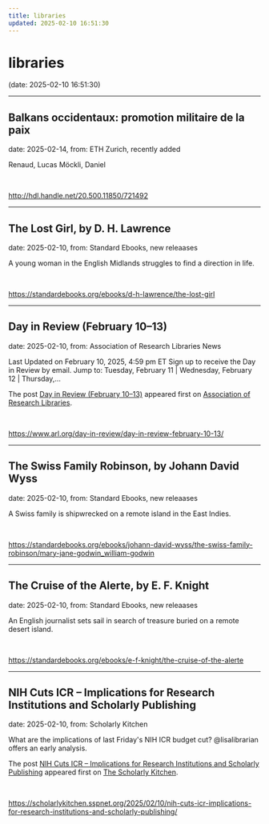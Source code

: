 ```yaml
---
title: libraries
updated: 2025-02-10 16:51:30
---
```


# libraries

(date: 2025-02-10 16:51:30)

---

## Balkans occidentaux: promotion militaire de la paix

date: 2025-02-14, from: ETH Zurich, recently added

Renaud, Lucas
Möckli, Daniel 

<br> 

<http://hdl.handle.net/20.500.11850/721492>

---

## The Lost Girl, by D. H. Lawrence

date: 2025-02-10, from: Standard Ebooks, new releaases

A young woman in the English Midlands struggles to find a direction in life. 

<br> 

<https://standardebooks.org/ebooks/d-h-lawrence/the-lost-girl>

---

## Day in Review (February 10–13)

date: 2025-02-10, from: Association of Research Libraries News

<p>Last Updated on February 10, 2025, 4:59 pm ET Sign up to receive the Day in Review by email. Jump to: Tuesday, February 11 &#124; Wednesday, February 12 &#124; Thursday,...</p>
<p>The post <a href="https://www.arl.org/day-in-review/day-in-review-february-10-13/">Day in Review (February 10–13)</a> appeared first on <a href="https://www.arl.org">Association of Research Libraries</a>.</p>
 

<br> 

<https://www.arl.org/day-in-review/day-in-review-february-10-13/>

---

## The Swiss Family Robinson, by Johann David Wyss

date: 2025-02-10, from: Standard Ebooks, new releaases

A Swiss family is shipwrecked on a remote island in the East Indies. 

<br> 

<https://standardebooks.org/ebooks/johann-david-wyss/the-swiss-family-robinson/mary-jane-godwin_william-godwin>

---

## The Cruise of the Alerte, by E. F. Knight

date: 2025-02-10, from: Standard Ebooks, new releaases

An English journalist sets sail in search of treasure buried on a remote desert island. 

<br> 

<https://standardebooks.org/ebooks/e-f-knight/the-cruise-of-the-alerte>

---

## NIH Cuts ICR – Implications for Research Institutions and Scholarly Publishing

date: 2025-02-10, from: Scholarly Kitchen

<p>What are the implications of last Friday's NIH ICR budget cut? @lisalibrarian offers an early analysis. </p>
<p>The post <a href="https://scholarlykitchen.sspnet.org/2025/02/10/nih-cuts-icr-implications-for-research-institutions-and-scholarly-publishing/">NIH Cuts ICR &#8211; Implications for Research Institutions and Scholarly Publishing</a> appeared first on <a href="https://scholarlykitchen.sspnet.org">The Scholarly Kitchen</a>.</p>
 

<br> 

<https://scholarlykitchen.sspnet.org/2025/02/10/nih-cuts-icr-implications-for-research-institutions-and-scholarly-publishing/>

